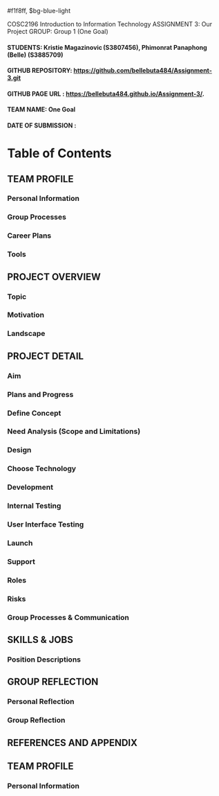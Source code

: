 #f1f8ff, $bg-blue-light

<div class="bg-blue-light mb-2">
 COSC2196 Introduction to Information Technology 
 ASSIGNMENT 3: Our Project 
 GROUP:				Group 1 (One Goal)
  </div>

#### STUDENTS: 	Kristie Magazinovic (S3807456), Phimonrat Panaphong (Belle) (S3885709) 

#### GITHUB REPOSITORY:		 https://github.com/bellebuta484/Assignment-3.git 

#### GITHUB PAGE URL :		https://bellebuta484.github.io/Assignment-3/. 

#### TEAM NAME: 			One Goal 

#### DATE OF SUBMISSION :		 

# Table of Contents 

## TEAM PROFILE

### Personal Information

### Group Processes

### Career Plans

### Tools 

## PROJECT OVERVIEW

### Topic

### Motivation 

### Landscape

## PROJECT DETAIL

### Aim

### Plans and Progress

### Define Concept 

### Need Analysis (Scope and Limitations) 

### Design 

### Choose Technology  

### Development

### Internal Testing 

### User Interface Testing 

### Launch 

### Support 

### Roles 

### Risks 

### Group Processes & Communication 

## SKILLS & JOBS 

### Position Descriptions 

## GROUP REFLECTION 

### Personal Reflection 

### Group Reflection  

## REFERENCES AND APPENDIX 

## TEAM PROFILE 

### Personal Information 



  
